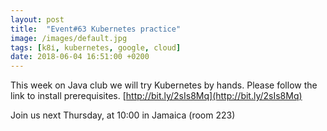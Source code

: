 ```yaml
---
layout: post
title:  "Event#63 Kubernetes practice"
image: /images/default.jpg
tags: [k8і, kubernetes, google, cloud]
date: 2018-06-04 16:51:00 +0200
---
```


This week on Java club
we will try Kubernetes by hands. Please follow the link to install prerequisites. [http://bit.ly/2sIs8Mq](http://bit.ly/2sIs8Mq)

Join us next Thursday, at 10:00 in Jamaica (room 223)

